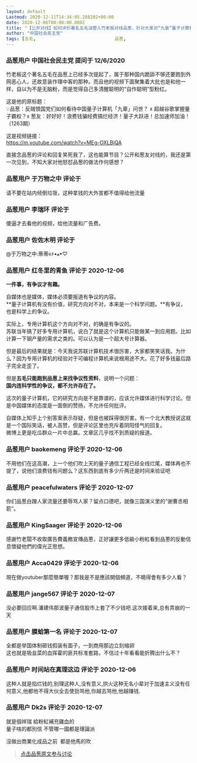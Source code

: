 ```yaml
---
layout: default
Lastmod: 2020-12-11T14:34:05.288202+00:00
date: 2020-12-06T00:00:00.000Z
title: "【公开对线】如何评价著名五毛油管人竹老板对线品葱，针对大家对“九章”量子计算机的评价进行狂怼？"
author: "中国社会民主党"
tags: [五毛,								品葱,								youtube,								理中客]
---
```



### 品葱用户 **中国社会民主党** 提问于 12/6/2020
    
竹老板这个著名五毛在品葱上已经多次提起了，属于那种国内跪舔不够还要跑到外网恶心人，还故意装作理中客的那种。而且他的视频下面聚集着大批也是和他一样，自以为不是无脑粉，而是觉得自己多清醒聪明的“自作聪明”型粉红。  
  
这是他的原标题：  
💡品葱：反贼恨国党们如何看待中国量子计算机「九章」问世？ x 超越谷歌掌握量子霸权？x 葱友：好好好！浪费钱骗经费搞烂经济！量子大跃进！总加速师加油！（1263期）  
  
这是视频链接：  
https://m.youtube.com/watch?v=MEg-OXLBjQA  
  
直接念品葱的评论和回复笑死我了，这也能算节目？公开和葱友对线的，我还是第一次见到，不知大家对他怒怼品葱的做法作何感想？
    
                

### 品葱用户 **于万物之中** 评论于 
        
请不要在站内倾倒垃圾，这种拿钱的大外宣都不值得给他流量
        
                

### 品葱用户 **李瑞环** 评论于 
        
傻逼才去看他的视频，给他流量和广告费。
        
                

### 品葱用户 **佐佐木明** 评论于 
        
@于万物之中:蒂蒂ฅ۶•ﻌ•♡
        
                

### 品葱用户 **红冬里的青鱼** 评论于 2020-12-06
        
**一件事，有争议才有趣。**  
  
自媒体也是媒体，媒体必须要报道有争议的内容。  
**量子计算机有没有价值，研究方向对不对，本来是一个科学问题。**有争议，也是科学上的争议。  
  
实际上，专用计算机这个方向对不对，的确是有争议的。  
苏联当年搞了好多专用计算机，说白了就是这个计算机只能做某一到应用题。比如计算一下钢产量的需求之类的。可以认为是一个超大号计算器。  
  
但是最后的结果就是：今天我说苏联计算机技术很厉害，大家都笑笑话我。为什么？因为专用计算机的经验对于可编程计算机来说根用途不大。花了好多钱最后路子完全走歪了。  
  
但是**五毛只能跑到品葱上来找争议性资料**，说明一个问题：  
**国内连科学性的争议，都不允许存在了。**  
  
这次的量子计算机，它的研究方向是不是靠谱的，应该允许媒体进行科学讨论。但是中国媒体的态度是一面倒的赞扬，不允许任何批评。  
  
自媒体上知乎上个别答案表示存疑，但是也被踩得很厉害。有一个北大教授说这就是一个国际笑话，被人高赞，但是评论区里也充斥着阴阳怪气的回复。  
微博上更是吃瓜群众一片中总赢。文章区几乎找不到质疑的报道。
        
                

### 品葱用户 **baokemeng** 评论于 2020-12-06
        
不用他们在这高潮，上一个他们吹上天的量子通信工程已经全线烂尾，媒体再也不提了，说他们浪费钱有问题么？这东西到底有多少斤两还是时间来验证吧
        
                

### 品葱用户 **peacefulwaters** 评论于 2020-12-07
        
你们品葱白蹭人家流量还要辱骂人家？留点口德吧，就像三国演义里的“谢曹丞相箭”。
        
                

### 品葱用户 **KingSaager** 评论于 2020-12-06
        
感謝竹老闆不收取廣告費義務宣傳品蔥，正好讓更多低級小粉紅看到品蔥的反動信息懷疑他們的偉光正思想。
        
                

### 品葱用户 **Acca0429** 评论于 2020-12-06
        
現在做youtuber那麼簡單喔？那我是不是應該開個頻道，不曉得會有多少人看？
        
                

### 品葱用户 **jange567** 评论于 2020-12-07
        
没必要回应啊.潘建伟那波量子通信股市上套了不少钱吧.这次接着来,总有弄崩的一天
        
                

### 品葱用户 **膜蛤第一名** 评论于 2020-12-07
        
全都是举国体制砸钱假装有面子，一到商用那边立刻缩卵  
这也就是吸韭菜的血挥霍的匪共标准套路，不信过十年看看能折腾出什么不？
        
                

### 品葱用户 **时间站在真理这边** 评论于 2020-12-06
        
这种人就是掐烂钱的,别理这种人,没有意义,拱火这种无名小辈对于加速主义没有任何意义,他都他不得大伙全去使劲骂他,你越去骂他,他越赚钱.
        
                

### 品葱用户 **Dk2s** 评论于 2020-12-07
        
就是個祥瑞 給粉紅補充雞血的  
量子啥的都別信 不管哪一國都是理論派  
  
沒做出商業化成品之前  都是他馬的吹
        
                





> [点击品葱原文参与讨论](https://pincong.rocks/question/34301)

